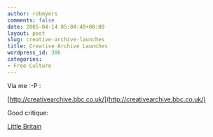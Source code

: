 ```yaml
---
author: robmyers
comments: false
date: 2005-04-14 05:04:48+00:00
layout: post
slug: creative-archive-launches
title: Creative Archive Launches
wordpress_id: 386
categories:
- Free Culture
---
```


Via me :-P :  
  
[http://creativearchive.bbc.co.uk/](http://creativearchive.bbc.co.uk/)   
  
Good critique:  
  
[Little Britain](http://www.anti-mega.com/antimega/archives/001207.html)

  


